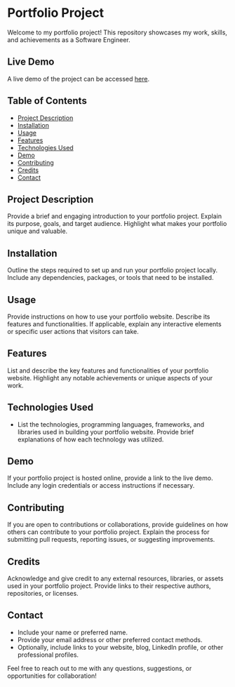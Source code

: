 # Portfolio Project

Welcome to my portfolio project! This repository showcases my work, skills, and achievements as a Software Engineer.

## Live Demo

A live demo of the project can be accessed [here](https://sawezablon.github.io/).

## Table of Contents

- [Project Description](#project-description)
- [Installation](#installation)
- [Usage](#usage)
- [Features](#features)
- [Technologies Used](#technologies-used)
- [Demo](#demo)
- [Contributing](#contributing)
- [Credits](#credits)
- [Contact](#contact)

## Project Description

Provide a brief and engaging introduction to your portfolio project. Explain its purpose, goals, and target audience. Highlight what makes your portfolio unique and valuable.

## Installation

Outline the steps required to set up and run your portfolio project locally. Include any dependencies, packages, or tools that need to be installed.

## Usage

Provide instructions on how to use your portfolio website. Describe its features and functionalities. If applicable, explain any interactive elements or specific user actions that visitors can take.

## Features

List and describe the key features and functionalities of your portfolio website. Highlight any notable achievements or unique aspects of your work.

## Technologies Used

- List the technologies, programming languages, frameworks, and libraries used in building your portfolio website. Provide brief explanations of how each technology was utilized.

## Demo

If your portfolio project is hosted online, provide a link to the live demo. Include any login credentials or access instructions if necessary.

## Contributing

If you are open to contributions or collaborations, provide guidelines on how others can contribute to your portfolio project. Explain the process for submitting pull requests, reporting issues, or suggesting improvements.

## Credits

Acknowledge and give credit to any external resources, libraries, or assets used in your portfolio project. Provide links to their respective authors, repositories, or licenses.

## Contact

- Include your name or preferred name.
- Provide your email address or other preferred contact methods.
- Optionally, include links to your website, blog, LinkedIn profile, or other professional profiles.

Feel free to reach out to me with any questions, suggestions, or opportunities for collaboration!


